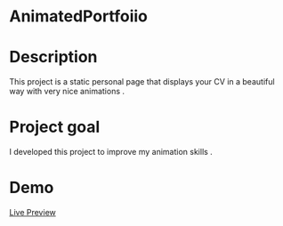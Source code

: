 # AnimatedPortfoiio
# Description
This project is a static personal page that displays your CV in a beautiful way with very nice animations .

# Project goal
I developed this project to improve my animation skills .

# Demo
[Live Preview](https://jihado-i.github.io/AnimatedPortfoiio/)
